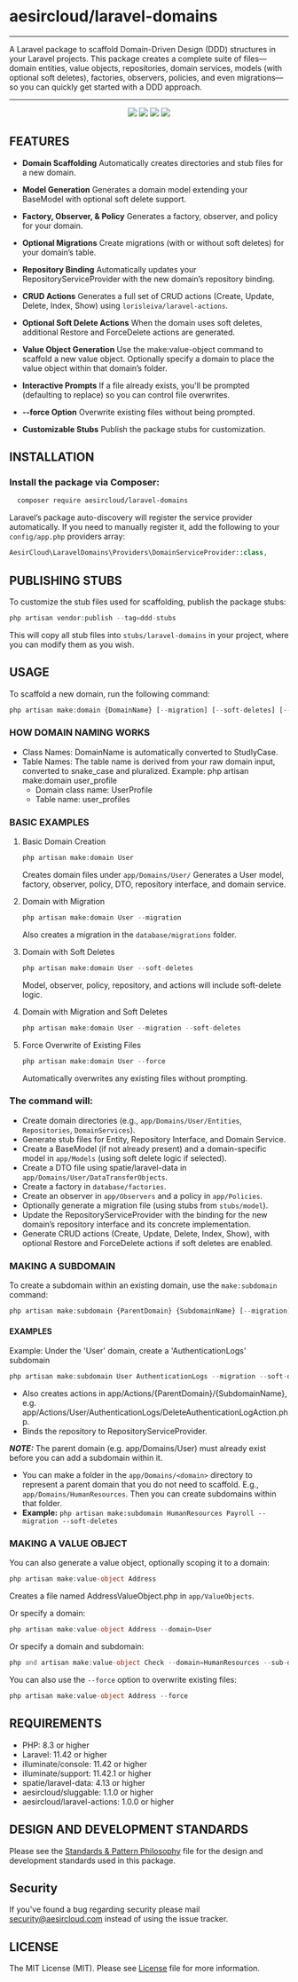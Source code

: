 # aesircloud/laravel-domains

---

A Laravel package to scaffold Domain-Driven Design (DDD) structures in your Laravel projects. This package creates a complete suite of files—domain entities, value objects, repositories, domain services, models (with optional soft deletes), factories, observers, policies, and even migrations—so you can quickly get started with a DDD approach.

---

<p align="center">
<a href="https://github.com/aesircloud/laravel-domains/actions" target="_blank"><img src="https://img.shields.io/github/actions/workflow/status/aesircloud/laravel-domains/test.yml?branch=main&style=flat-square"/></a>
<a href="https://packagist.org/packages/aesircloud/laravel-domains" target="_blank"><img src="https://img.shields.io/packagist/v/aesircloud/laravel-domains.svg?style=flat-square"/></a>
<a href="https://packagist.org/packages/aesircloud/laravel-domains" target="_blank"><img src="https://img.shields.io/packagist/dt/aesircloud/laravel-domains.svg?style=flat-square"/></a>
<a href="https://packagist.org/packages/aesircloud/laravel-domains" target="_blank"><img src="https://img.shields.io/packagist/l/aesircloud/laravel-domains.svg?style=flat-square"/></a>
</p>

## FEATURES

- **Domain Scaffolding**
  Automatically creates directories and stub files for a new domain.

- **Model Generation**
  Generates a domain model extending your BaseModel with optional soft delete support.

- **Factory, Observer, & Policy**
  Generates a factory, observer, and policy for your domain.

- **Optional Migrations**
  Create migrations (with or without soft deletes) for your domain’s table.

- **Repository Binding**
  Automatically updates your RepositoryServiceProvider with the new domain’s repository binding.

- **CRUD Actions**
  Generates a full set of CRUD actions (Create, Update, Delete, Index, Show) using `lorisleiva/laravel-actions`.

- **Optional Soft Delete Actions**
  When the domain uses soft deletes, additional Restore and ForceDelete actions are generated.

- **Value Object Generation**
  Use the make:value-object command to scaffold a new value object. Optionally specify a domain to place the value object within that domain’s folder.

- **Interactive Prompts**
  If a file already exists, you'll be prompted (defaulting to replace) so you can control file overwrites.

- **--force Option**
  Overwrite existing files without being prompted.

- **Customizable Stubs**
  Publish the package stubs for customization.

## INSTALLATION

### Install the package via Composer:

```bash
  composer require aesircloud/laravel-domains
```

Laravel’s package auto-discovery will register the service provider automatically. If you need to manually register it, add the following to your `config/app.php` providers array:

```php 
AesirCloud\LaravelDomains\Providers\DomainServiceProvider::class,
```

## PUBLISHING STUBS

To customize the stub files used for scaffolding, publish the package stubs:

```php
php artisan vendor:publish --tag=ddd-stubs
```

This will copy all stub files into `stubs/laravel-domains` in your project, where you can modify them as you wish.

## USAGE

To scaffold a new domain, run the following command:

```php
php artisan make:domain {DomainName} [--migration] [--soft-deletes] [--force]
```

### HOW DOMAIN NAMING WORKS

- Class Names: DomainName is automatically converted to StudlyCase.
- Table Names: The table name is derived from your raw domain input, converted to snake_case and pluralized.
  Example: php artisan make:domain user_profile
  - Domain class name: UserProfile
  - Table name: user_profiles

### BASIC EXAMPLES

1) Basic Domain Creation
   ```php
   php artisan make:domain User
   ```
   Creates domain files under `app/Domains/User/`
   Generates a User model, factory, observer, policy, DTO, repository interface, and domain service.

2) Domain with Migration
   ```php
   php artisan make:domain User --migration
   ```
   Also creates a migration in the `database/migrations` folder.

3) Domain with Soft Deletes
   ```php
   php artisan make:domain User --soft-deletes
   ```
   Model, observer, policy, repository, and actions will include soft-delete logic.

4) Domain with Migration and Soft Deletes
   ```php
   php artisan make:domain User --migration --soft-deletes
   ```

5) Force Overwrite of Existing Files
   ```php
   php artisan make:domain User --force
   ```
   Automatically overwrites any existing files without prompting.

### The command will:
- Create domain directories (e.g., `app/Domains/User/Entities`, `Repositories`, `DomainServices`).
- Generate stub files for Entity, Repository Interface, and Domain Service.
- Create a BaseModel (if not already present) and a domain-specific model in `app/Models` (using soft delete logic if selected).
- Create a DTO file using spatie/laravel-data in `app/Domains/User/DataTransferObjects`.
- Create a factory in `database/factories`.
- Create an observer in `app/Observers` and a policy in `app/Policies`.
- Optionally generate a migration file (using stubs from `stubs/model`).
- Update the RepositoryServiceProvider with the binding for the new domain’s repository interface and its concrete implementation.
- Generate CRUD actions (Create, Update, Delete, Index, Show), with optional Restore and ForceDelete actions if soft deletes are enabled.

### MAKING A SUBDOMAIN

To create a subdomain within an existing domain, use the `make:subdomain` command:

```php
php artisan make:subdomain {ParentDomain} {SubdomainName} [--migration] [--soft-deletes] [--force]
```

#### EXAMPLES

Example: Under the 'User' domain, create a 'AuthenticationLogs' subdomain
```php
php artisan make:subdomain User AuthenticationLogs --migration --soft-deletes
```

- Also creates actions in app/Actions/{ParentDomain}/{SubdomainName}, e.g. app/Actions/User/AuthenticationLogs/DeleteAuthenticationLogAction.php.
- Binds the repository to RepositoryServiceProvider.

***NOTE:*** The parent domain (e.g. app/Domains/User) must already exist before you can add a subdomain within it.
- You can make a folder in the `app/Domains/<domain>` directory to represent a parent domain that you do not need to scaffold. E.g., `app/Domains/HumanResources`. Then you can create subdomains within that folder.
- **Example:** `php artisan make:subdomain HumanResources Payroll --migration --soft-deletes`

### MAKING A VALUE OBJECT

You can also generate a value object, optionally scoping it to a domain:

```php
php artisan make:value-object Address
```

Creates a file named AddressValueObject.php in `app/ValueObjects`.

Or specify a domain:

```php
php artisan make:value-object Address --domain=User
```

Or specify a domain and subdomain:

```php
php and artisan make:value-object Check --domain=HumanResources --sub-domain=Payroll 
```

You can also use the `--force` option to overwrite existing files:

```php
php artisan make:value-object Address --force
```

## REQUIREMENTS

- PHP: 8.3 or higher
- Laravel: 11.42 or higher
- illuminate/console: 11.42 or higher
- illuminate/support: 11.42.1 or higher
- spatie/laravel-data: 4.13 or higher
- aesircloud/sluggable: 1.1.0 or higher
- aesircloud/laravel-actions: 1.0.0 or higher

## DESIGN AND DEVELOPMENT STANDARDS

Please see the [Standards & Pattern Philosophy](STANDARDS.md) file for the design and development standards used in this package.

## Security

If you've found a bug regarding security please mail [security@aesircloud.com](mailto:security@aesircloud.com) instead of using the issue tracker.

## LICENSE

The MIT License (MIT). Please see [License](LICENSE.md) file for more information.
